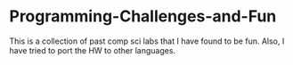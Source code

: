 Programming-Challenges-and-Fun
==============================

This is a collection of past comp sci labs that I have found to be fun. Also, I have tried to port the HW to other languages.